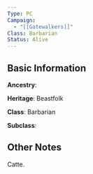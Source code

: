 ```yaml
---
Type: PC
Campaign:
  - "[[Gatewalkers]]"
Class: Barbarian
Status: Alive
---
```

## Basic Information
**Ancestry**:

**Heritage**: Beastfolk

**Class**: Barbarian

**Subclass**:

## Other Notes
Catte.